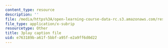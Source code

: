 ```yaml
---
content_type: resource
description: ''
file: /media/https%3A/open-learning-course-data-rc.s3.amazonaws.com/res-15-003-shaping-the-future-of-work-15-662x-spring-2016/e763189ba61f5bbfa95fe2a9ff6d0d22_C_akTI3vnHQ.vtt
file_type: application/x-subrip
resourcetype: Other
title: 3play caption file
uid: e763189b-a61f-5bbf-a95f-e2a9ff6d0d22
---
```

